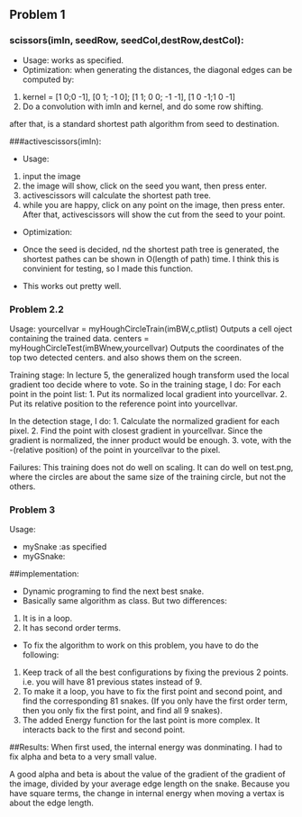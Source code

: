 ## Problem 1

### scissors(imIn, seedRow, seedCol,destRow,destCol):
- Usage: works as specified.
- Optimization: when generating the distances, the diagonal edges can be computed by:
1. kernel = [1 0;0 -1], [0 1; -1 0]; [1 1; 0 0; -1 -1], [1 0 -1;1 0 -1] 
2. Do a convolution with imIn and kernel, and do some row shifting.

after that, is a standard shortest path algorithm from seed to destination.

###activescissors(imIn):
- Usage: 
 1. input the image
 2. the image will show, click on the seed you want, then press enter.
 3. activescissors will calculate the shortest path tree.
 4. while you are happy, click on any point on the image, then press enter. After that, activescissors will show the cut from the seed to your point.
- Optimization:
- Once the seed is decided, nd the shortest path tree is generated, the shortest pathes can be shown in O(length of path) time. I think this is convinient for testing, so I made this function.

- This works out pretty well.

### Problem 2.2
Usage: 
yourcellvar = myHoughCircleTrain(imBW,c,ptlist) Outputs a cell oject containing the trained data.
centers = myHoughCircleTest(imBWnew,yourcellvar) Outputs the coordinates of the top two detected centers. and also shows them on the screen.

Training stage:
In lecture 5, the generalized hough transform used the local gradient too decide where to vote. So in the training stage, I do:
For each point in the point list:
	1. Put its normalized local gradient into yourcellvar.
	2. Put its relative position to the reference point into yourcellvar.

In the detection stage, I do:
	1. Calculate the normalized gradient for each pixel.
	2. Find the point with closest gradient in yourcellvar. Since the gradient is normalized, the inner product would be enough.
	3. vote, with the -(relative position) of the point in yourcellvar to the pixel.

Failures:
This training does not do well on scaling. It can do well on test.png, where the circles are about the same size of the training circle, but not the others.

### Problem 3

Usage: 
- mySnake :as specified
- myGSnake: 


##implementation:
- Dynamic programing to find the next best snake.
- Basically same algorithm as class. But two differences:
1. It is in a loop.
2. It has second order terms.
- To fix the algorithm to work on this problem, you have to do the following:
1. Keep track of all the best configurations by fixing the previous 2 points. i.e. you will have 81 previous states instead of 9.
2. To make it a loop, you have to fix the first point and second point, and find the corresponding 81 snakes. (If you only have the first order term, then you only fix the first point, and find all 9 snakes).
3. The added Energy function for the last point is more complex. It interacts back to the first and second point.

##Results:
When first used, the internal energy was donminating. I had to fix alpha and beta to a very small value.

A good alpha and beta is about the value of the gradient of the gradient of the image, divided by your average edge length on the snake. Because you have square terms, the change in internal energy when moving a vertax is about the edge length.
